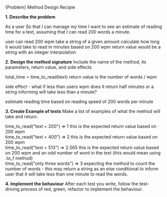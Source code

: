 {Problem} Method Design Recipie

**1. Describe the problem**

As a user
So that I can manage my time
I want to see an estimate of reading time for a text, assuming that I can read 200 words a minute.

user can read 200 wpm
take a string of a given amount
calculate how long it would take to read in minutes based on 200 wpm
return value would be a string with an integer interpolation


**2. Design the method signature**
Include the name of the method, its parameters, return value, and side effects

total_time = time_to_read(text)
return value is the number of words / wpm

side effect - what if less than users wpm does it return half minutes or a string informing will take less than a minute?

estimate reading time based on reading speed of 200 words per minute

**3. Create Example of tests**
Make a list of examples of what the method will take and return.

time_to_read("text = 200") => 1 this is the expected return value based on 200 wpm  
time_to_read("text = 400") => 2 this is the expected return value based on 200 wpm  
time_to_read("text = 513") => 2.565 this is the expected return value based on 200 wpm and an odd number of word in the text (this would mean using .to_f method)  
time_to_read("only three words") => 3 expecting the method to count the number of words - this may return a string as an else conditional to inform user that it   will take less than one minute to read the words.

**4. Implement the behaviour**
After each test you write, follow the test-driving process of red, green, refactor to implement the behaviour.